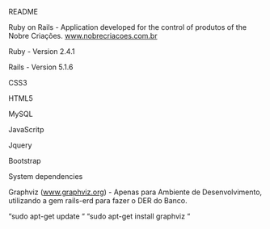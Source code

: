 README

Ruby on Rails - Application developed for the control of produtos of the Nobre Criações. www.nobrecriacoes.com.br

Ruby - Version 2.4.1

Rails - Version 5.1.6

CSS3

HTML5

MySQL

JavaScritp

Jquery

Bootstrap

System dependencies

Graphviz (www.graphviz.org) - Apenas para Ambiente de Desenvolvimento, utilizando a gem rails-erd para fazer o DER do Banco.

“sudo apt-get update “ “sudo apt-get install graphviz “
